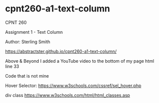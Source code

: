 # cpnt260-a1-text-column

CPNT 260

Assignment 1 - Text Column

Author: Sterling Smith

https://abstractster.github.io/cpnt260-a1-text-column/

Above & Beyond
  I added a YouTube video to the bottom of my page
  html line 33

Code that is not mine
  
Hover Selector:
    https://www.w3schools.com/cssref/sel_hover.php

div class
    https://www.w3schools.com/html/html_classes.asp



